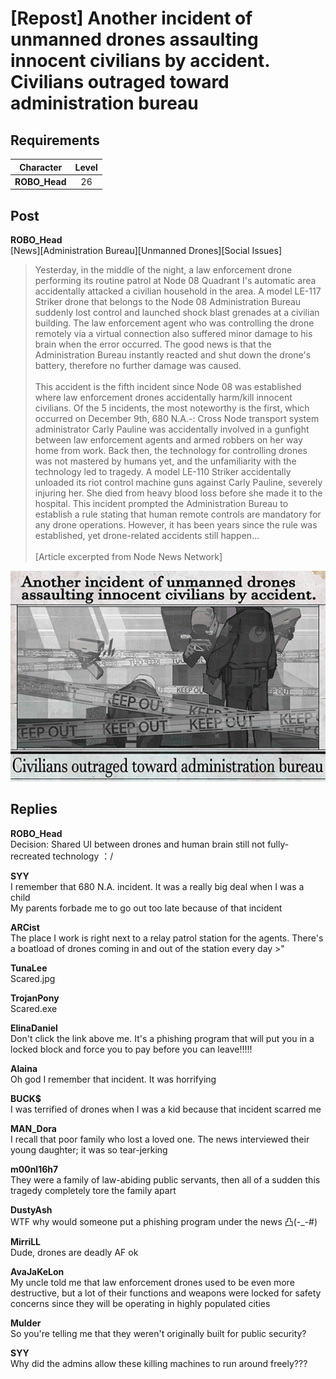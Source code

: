 # [Repost] Another incident of unmanned drones assaulting innocent civilians by accident. Civilians outraged toward administration bureau
## Requirements
|  Character  |Level|
|-------------|:---:|
|**ROBO_Head**| 26  |

## Post
**ROBO_Head**<br>
[News][Administration Bureau][Unmanned Drones][Social Issues]<br>
> Yesterday, in the middle of the night, a law enforcement drone performing its routine patrol at Node 08 Quadrant I's automatic area accidentally attacked a civilian household in the area. A model LE\-117 Striker drone that belongs to the Node 08 Administration Bureau suddenly lost control and launched shock blast grenades at a civilian building.  The law enforcement agent who was controlling the drone remotely via a virtual connection also suffered minor damage to his brain when the error occurred. The good news is that the Administration Bureau instantly reacted and shut down the drone's battery, therefore no further damage was caused.<br>
> <br>
> This accident is the fifth incident since Node 08 was established where law enforcement drones accidentally harm/kill innocent civilians. Of the 5 incidents, the most noteworthy is the first, which occurred on December 9th, 680 N.A.\-: Cross Node transport system administrator Carly Pauline was accidentally involved in a gunfight between law enforcement agents and armed robbers on her way home from work. Back then, the technology for controlling drones was not mastered by humans yet, and the unfamiliarity with the technology led to tragedy. A model LE\-110 Striker accidentally unloaded its riot control machine guns against Carly Pauline, severely injuring her. She died from heavy blood loss before she made it to the hospital. This incident prompted the Administration Bureau to establish a rule stating that human remote controls are mandatory for any drone operations. However, it has been years since the rule was established, yet drone\-related accidents still happen...<br>
> <br>
[Article excerpted from Node News Network]

![r2601.png](./attachments/r2601.png)
## Replies
**ROBO_Head**<br>
Decision: Shared UI between drones and human brain still not fully\-recreated technology ：/

**SYY**<br>
I remember that 680 N.A. incident. It was a really big deal when I was a child<br>
My parents forbade me to go out too late because of that incident

**ARCist**<br>
The place I work is right next to a relay patrol station for the agents. There's a boatload of drones coming in and out of the station every day >"

**TunaLee**<br>
Scared.jpg

**TrojanPony**<br>
Scared.exe

**ElinaDaniel**<br>
Don't click the link above me. It's a phishing program that will put you in a locked block and force you to pay before you can leave!!!!!

**Alaina**<br>
Oh god I remember that incident. It was horrifying

**BUCK$**<br>
I was terrified of drones when I was a kid because that incident scarred me

**MAN_Dora**<br>
I recall that poor family who lost a loved one. The news interviewed their young daughter; it was so tear\-jerking

**m00nl16h7**<br>
They were a family of law\-abiding public servants, then all of a sudden this tragedy completely tore the family apart

**DustyAsh**<br>
WTF why would someone put a phishing program under the news 凸(\-\_\-\#)

**MirriLL**<br>
Dude, drones are deadly AF ok

**AvaJaKeLon**<br>
My uncle told me that law enforcement drones used to be even more destructive, but a lot of their functions and weapons were locked for safety concerns since they will be operating in highly populated cities

**Mulder**<br>
So you're telling me that they weren't originally built for public security?

**SYY**<br>
Why did the admins allow these killing machines to run around freely???

